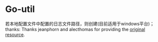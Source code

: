 # Go-util
若本地配置文件中配置的日志文件路径，则创建(目前适用于windows平台)；
thanks: Thanks jeanphorn and alecthomas for providing the [original resource](https://github.com/alecthomas/log4go).
